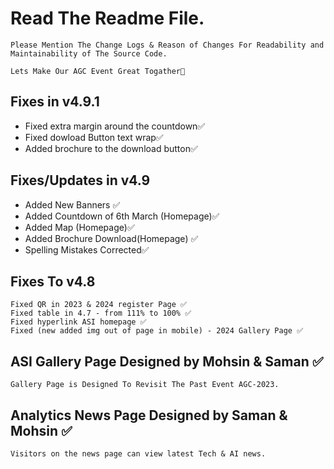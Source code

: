 # Read The Readme File.
```
Please Mention The Change Logs & Reason of Changes For Readability and Maintainability of The Source Code.
```
```
Lets Make Our AGC Event Great Togather🙂
```

## Fixes in v4.9.1
- Fixed extra margin around the countdown✅
- Fixed dowload Button text wrap✅
- Added brochure to the download button✅

## Fixes/Updates in v4.9
- Added New Banners ✅
- Added Countdown of 6th March (Homepage)✅
- Added Map (Homepage)✅
- Added Brochure Download(Homepage) ✅
- Spelling Mistakes Corrected✅

## Fixes To v4.8
```
Fixed QR in 2023 & 2024 register Page ✅
Fixed table in 4.7 - from 111% to 100% ✅
Fixed hyperlink ASI homepage ✅
Fixed (new added img out of page in mobile) - 2024 Gallery Page ✅
```


## ASI Gallery Page Designed by Mohsin & Saman ✅
```
Gallery Page is Designed To Revisit The Past Event AGC-2023.
```

## Analytics News Page Designed by Saman & Mohsin ✅
```
Visitors on the news page can view latest Tech & AI news.
```

